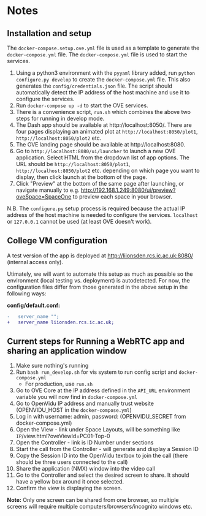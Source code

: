 # Notes

## Installation and setup

The `docker-compose.setup.ove.yml` file is used as a template to generate the `docker-compose.yml` file. The `docker-compose.yml` file is used to start the services.

1. Using a python3 environment with the `pyyaml` library added, run `python configure.py develop` to create the `docker-compose.yml` file. This also generates the `config/credentials.json` file. The script should automatically detect the IP address of the host machine and use it to configure the services.
2. Run `docker-compose up -d` to start the OVE services.
3. There is a convenience script, `run.sh` which combines the above two steps for running in develop mode.
4. The Dash app should be available at http://localhost:8050/. There are four pages displaying an animated plot at `http://localhost:8050/plot1`, `http://localhost:8050/plot2` etc. <!-- markdownlint-disable-line MD034 -->
5. The OVE landing page should be available at http://localhost:8080. <!-- markdownlint-disable-line MD034 -->
6. Go to `http://localhost:8080/ui/launcher` to launch a new OVE application. Select HTML from the dropdown list of app options. The URL should be `http://localhost:8050/plot1`, `http://localhost:8050/plot2` etc. depending on which page you want to display, then click launch at the bottom of the page.
7. Click "Preview" at the bottom of the same page after launching, or navigate manually to e.g. http://192.168.1.249:8080/ui/preview?oveSpace=SpaceOne to preview each space in your browser. <!-- markdownlint-disable-line MD034 -->

N.B. The `configure.py` setup process is required because the actual IP address of the host machine is needed to configure the services. `localhost` or `127.0.0.1` cannot be used (at least OVE doesn't work).

## College VM configuration

A test version of the app is deployed at http://liionsden.rcs.ic.ac.uk:8080/ (internal access only). <!-- markdownlint-disable-line MD034 -->

Utimately, we will want to automate this setup as much as possible so the environment (local testing vs. deployment) is autodetected. For now, the configuration files differ from those generated in the above setup in the following ways:

**config/default.conf:**

```diff
-   server_name "";
+   server_name liionsden.rcs.ic.ac.uk;
```

## Current steps for Running a WebRTC app and sharing an application window

1. Make sure nothing's running
2. Run `bash run_develop.sh` for vis system to run config script and `docker-compose.yml`
   * For production, use `run.sh`
3. Go to OVE Core at the IP address defined in the `API_URL` environment variable you will now find in `docker-compose.yml`
4. Go to OpenVidu IP address and manually trust website (OPENVIDU_HOST in the `docker-compose.yml`)
5. Log in with username: admin, password: (OPENVIDU_SECRET from docker-compose.yml)
6. Open the View - link under Space Layouts, will be something like `IP`/view.html?oveViewId=PC01-Top-0
7. Open the Controller - link is ID Number under sections
8. Start the call from the Controller - will generate and display a Session ID
9. Copy the Session ID into the OpenVidu textbox to join the call (there should be three users connected to the call)
10. Share the application (NMX) window into the video call
11. Go to the Controller and select the desired screen to share. It should have a yellow box around it once selected.
12. Confirm the view is displaying the screen.

**Note:** Only one screen can be shared from one browser, so multiple screens will require multiple computers/browsers/incognito windows etc.
